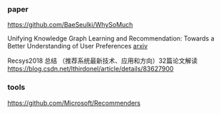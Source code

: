 ### paper

https://github.com/BaeSeulki/WhySoMuch 

Unifying Knowledge Graph Learning and Recommendation: Towards a Better Understanding of User Preferences [arxiv](https://arxiv.org/abs/1902.06236) 

Recsys2018 总结 （推荐系统最新技术、应用和方向）32篇论文解读<br>https://blog.csdn.net/lthirdonel/article/details/83627900

### tools

https://github.com/Microsoft/Recommenders



